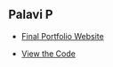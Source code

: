## Palavi P

- [Final Portfolio Website](https://palaviprasad.github.io/Final-Project/)

- [View the Code](https://github.com/palaviprasad/Final-Portfolio-Website.git)
